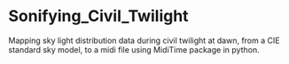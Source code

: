 # Sonifying_Civil_Twilight
Mapping sky light distribution data during civil twilight at dawn, from a CIE standard sky model, to a midi file using MidiTime package in python. 
